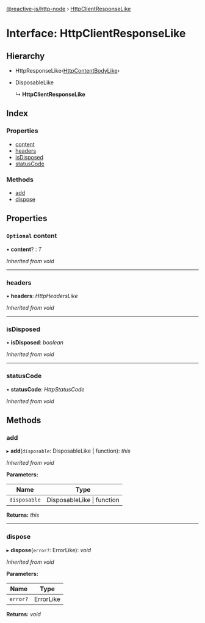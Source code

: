 [@reactive-js/http-node](../README.md) › [HttpClientResponseLike](httpclientresponselike.md)

# Interface: HttpClientResponseLike

## Hierarchy

* HttpResponseLike‹[HttpContentBodyLike](httpcontentbodylike.md)›

* DisposableLike

  ↳ **HttpClientResponseLike**

## Index

### Properties

* [content](httpclientresponselike.md#optional-content)
* [headers](httpclientresponselike.md#headers)
* [isDisposed](httpclientresponselike.md#isdisposed)
* [statusCode](httpclientresponselike.md#statuscode)

### Methods

* [add](httpclientresponselike.md#add)
* [dispose](httpclientresponselike.md#dispose)

## Properties

### `Optional` content

• **content**? : *T*

*Inherited from void*

___

###  headers

• **headers**: *HttpHeadersLike*

*Inherited from void*

___

###  isDisposed

• **isDisposed**: *boolean*

*Inherited from void*

___

###  statusCode

• **statusCode**: *HttpStatusCode*

*Inherited from void*

## Methods

###  add

▸ **add**(`disposable`: DisposableLike | function): *this*

*Inherited from void*

**Parameters:**

Name | Type |
------ | ------ |
`disposable` | DisposableLike &#124; function |

**Returns:** *this*

___

###  dispose

▸ **dispose**(`error?`: ErrorLike): *void*

*Inherited from void*

**Parameters:**

Name | Type |
------ | ------ |
`error?` | ErrorLike |

**Returns:** *void*
